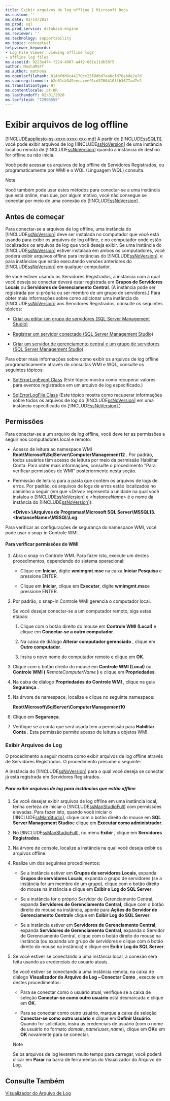 ```yaml
---
title: Exibir arquivos de log offline | Microsoft Docs
ms.custom: ''
ms.date: 03/14/2017
ms.prod: sql
ms.prod_service: database-engine
ms.reviewer: ''
ms.technology: supportability
ms.topic: conceptual
helpviewer_keywords:
- Log File Viewer, viewing offline logs
- offline log files
ms.assetid: 9223e474-f224-4907-a4f2-081e11db58f5
author: MashaMSFT
ms.author: mathoma
ms.openlocfilehash: 814bfdd9c44170cc25f8dbd7eabcfd78ebde2a7d
ms.sourcegitcommit: b2e81cb349eecacee91cd3766410ffb3677ad7e2
ms.translationtype: HT
ms.contentlocale: pt-BR
ms.lasthandoff: 02/01/2020
ms.locfileid: "72908555"
---
```

# <a name="view-offline-log-files"></a>Exibir arquivos de log offline
[!INCLUDE[appliesto-ss-xxxx-xxxx-xxx-md](../../includes/appliesto-ss-xxxx-xxxx-xxx-md.md)]
  A partir do [!INCLUDE[ssSQL11](../../includes/sssql11-md.md)], você pode exibir arquivos de log [!INCLUDE[ssNoVersion](../../includes/ssnoversion-md.md)] de uma instância local ou remota de [!INCLUDE[ssNoVersion](../../includes/ssnoversion-md.md)] quando a instância de destino for offline ou não inicia.  
  
 Você pode acessar os arquivos de log offline de Servidores Registrados, ou programaticamente por WMI e o WQL (Linguagem WQL) consulta.  
  
> [!NOTE]  
>  Você também pode usar estes métodos para conectar-se a uma instância que está online, mas que, por algum motivo, você não consegue se conectar por meio de uma conexão do [!INCLUDE[ssNoVersion](../../includes/ssnoversion-md.md)] .  
  
## <a name="before-you-begin"></a>Antes de começar  
 Para conectar-se a arquivos de log offline, uma instância do [!INCLUDE[ssNoVersion](../../includes/ssnoversion-md.md)] deve ser instalada no computador que você está usando para exibir os arquivos de log offline, e no computador onde estão localizados os arquivos de log que você deseja exibir. Se uma instância do [!INCLUDE[ssNoVersion](../../includes/ssnoversion-md.md)] estiver instalada em ambos os computadores, você poderá exibir arquivos offline para instâncias do [!INCLUDE[ssNoVersion](../../includes/ssnoversion-md.md)], e para instâncias que estão executando versões anteriores do [!INCLUDE[ssNoVersion](../../includes/ssnoversion-md.md)] em qualquer computador.  
  
 Se você estiver usando os Servidores Registrados, a instância com a qual você deseja se conectar deverá estar registrada em **Grupos de Servidores Locais** ou **Servidores de Gerenciamento Central**. (A instância pode ser registrada por si própria ou ser membro de um grupo de servidores.) Para obter mais informações sobre como adicionar uma instância do [!INCLUDE[ssNoVersion](../../includes/ssnoversion-md.md)] aos Servidores Registrados, consulte os seguintes tópicos:  
  
-   [Criar ou editar um grupo de servidores &#40;SQL Server Management Studio&#41;](../../tools/sql-server-management-studio/create-or-edit-a-server-group-sql-server-management-studio.md)  
  
-   [Registrar um servidor conectado &#40;SQL Server Management Studio&#41;](../../tools/sql-server-management-studio/register-a-connected-server-sql-server-management-studio.md)  
  
-   [Criar um servidor de gerenciamento central e um grupo de servidores &#40;SQL Server Management Studio&#41;](../../tools/sql-server-management-studio/create-a-central-management-server-and-server-group.md)  
  
 Para obter mais informações sobre como exibir os arquivos de log offline programaticamente através de consultas WMI e WQL, consulte os seguintes tópicos:  
  
-   [SqlErrorLogEvent Class](../../relational-databases/wmi-provider-configuration-classes/sqlerrorlogevent-class.md) (Este tópico mostra como recuperar valores para eventos registrados em um arquivo de log especificado.)  
  
-   [SqlErrorLogFile Class](../../relational-databases/wmi-provider-configuration-classes/sqlerrorlogfile-class.md) (Este tópico mostra como recuperar informações sobre todos os arquivos de log do [!INCLUDE[ssNoVersion](../../includes/ssnoversion-md.md)] em uma instância especificada do [!INCLUDE[ssNoVersion](../../includes/ssnoversion-md.md)].)  
  
##  <a name="BeforeYouBegin"></a> Permissões  
 Para conectar-se a um arquivo de log offline, você deve ter as permissões a seguir nos computadores local e remoto:  
  
-   Acesso de leitura ao namespace WMI **Root\Microsoft\SqlServer\ComputerManagement12** . Por padrão, todos usuários têm acesso de leitura por meio da permissão Habilitar Conta. Para obter mais informações, consulte o procedimento "Para verificar permissões de WMI" posteriormente nesta seção.  
  
-   Permissão de leitura para a pasta que contém os arquivos de logs de erros. Por padrão, os arquivos de logs de erros estão localizados no caminho a seguir (em que \<*Drive>* representa a unidade na qual você instalou o [!INCLUDE[ssNoVersion](../../includes/ssnoversion-md.md)] e \<*InstanceName*> é o nome da instância do [!INCLUDE[ssNoVersion](../../includes/ssnoversion-md.md)]):  
  
     **\<Drive>:\Arquivos de Programas\Microsoft SQL Server\MSSQL13.\<InstanceName>\MSSQL\Log**  
  
 Para verificar as configurações de segurança do namespace WMI, você pode usar o snap-in Controle WMI.  
  
#### <a name="to-verify-wmi-permissions"></a>Para verificar permissões do WMI  
  
1.  Abra o snap-in Controle WMI. Para fazer isto, execute um destes procedimentos, dependendo do sistema operacional:  
  
    -   Clique em **Iniciar**, digite **wmimgmt.msc** na caixa **Iniciar Pesquisa** e pressione ENTER.  
  
    -   Clique em **Iniciar**, clique em **Executar**, digite **wmimgmt.msc**e pressione ENTER.  
  
2.  Por padrão, o snap-in Controle WMI gerencia o computador local.  
  
     Se você desejar conectar-se a um computador remoto, siga estas etapas:  
  
    1.  Clique com o botão direito do mouse em **Controle WMI (Local)** e clique em **Conectar-se a outro computador**.  
  
    2.  Na caixa de diálogo **Alterar computador gerenciado** , clique em **Outro computador**.  
  
    3.  Insira o novo nome do computador remoto e clique em **OK**.  
  
3.  Clique com o botão direito do mouse em **Controle WMI (Local)** ou **Controle WMI (** _RemoteComputerName_ **)** e clique em **Propriedades**.  
  
4.  Na caixa de diálogo **Propriedades do Controle WMI** , clique na guia **Segurança** .  
  
5.  Na árvore de namespace, localize e clique no seguinte namespace:  
  
     **Root\Microsoft\SqlServer\ComputerManagement10**  
  
6.  Clique em **Segurança**.  
  
7.  Verifique se a conta que será usada tem a permissão para **Habilitar Conta** . Esta permissão permite acesso de leitura a objetos WMI.  

### <a name="view-log-files"></a>Exibir Arquivos de Log  
 O procedimento a seguir mostra como exibir arquivos de log offline através de Servidores Registrados. O procedimento presume o seguinte:  
  
 A instância do [!INCLUDE[ssNoVersion](../../includes/ssnoversion-md.md)] para o qual você deseja se conectar já está registrada em Servidores Registrados.  
  
##### <a name="to-view-log-files-for-instances-that-are-offline"></a>Para exibir arquivos de log para instâncias que estão offline  
  
1.  Se você desejar exibir arquivos de log offline em uma instância local, tenha certeza de iniciar o [!INCLUDE[ssManStudioFull](../../includes/ssmanstudiofull-md.md)] com permissões elevadas. Para fazer isto, quando você iniciar o [!INCLUDE[ssManStudio](../../includes/ssmanstudio-md.md)], clique com o botão direito do mouse em **SQL Server Management Studio**e clique em **Executar como administrador**.  
  
2.  No [!INCLUDE[ssManStudioFull](../../includes/ssmanstudiofull-md.md)], no menu **Exibir** , clique em **Servidores Registrados**.  
  
3.  Na árvore de console, localize a instância na qual você deseja exibir os arquivos offline.  
  
4.  Realize um dos seguintes procedimentos:  
  
    -   Se a instância estiver em **Grupos de servidores Locais**, expanda **Grupos de servidores Locais**, expanda o grupo de servidores (se a instância for um membro de um grupo), clique com o botão direito do mouse na instância e clique em **Exibir o Log do SQL Server**.  
  
    -   Se a instância for o próprio Servidor de Gerenciamento Central, expanda **Servidores de Gerenciamento Central**, clique com o botão direito do mouse na instância, aponte para **Ações de Servidor de Gerenciamento Central**e clique em **Exibir Log do SQL Server**.  
  
    -   Se a instância estiver em **Servidores de Gerenciamento Central**, expanda **Servidores de Gerenciamento Central**, expanda o Servidor de Gerenciamento Central, clique com o botão direito do mouse na instância (ou expanda um grupo de servidores e clique com o botão direito do mouse na instância) e clique em **Exibir Log do SQL Server**.  
  
5.  Se você estiver se conectando a uma instância local, a conexão será feita usando as credenciais de usuário atuais.  
  
     Se você estiver se conectando a uma instância remota, na caixa de diálogo **Visualizador do Arquivo de Log – Conectar Como** , execute um destes procedimentos:  
  
    -   Para se conectar como o usuário atual, verifique se a caixa de seleção **Conectar-se como outro usuário** está desmarcada e clique em **OK**.  
  
    -   Para se conectar como outro usuário, marque a caixa de seleção **Conectar-se como outro usuário** e clique em **Definir Usuário**. Quando for solicitado, insira as credenciais de usuário (com o nome de usuário no formato *domain_name*\\*user_name*), clique em **OK**e em **OK** novamente para se conectar.  
  
    > [!NOTE]  
    >  Se os arquivos de log levarem muito tempo para carregar, você poderá clicar em **Parar** na barra de ferramentas do Visualizador do Arquivo de Log.  
  
## <a name="see-also"></a>Consulte Também  
 [Visualizador do Arquivo de Log](../../relational-databases/logs/log-file-viewer.md)  
  
  
